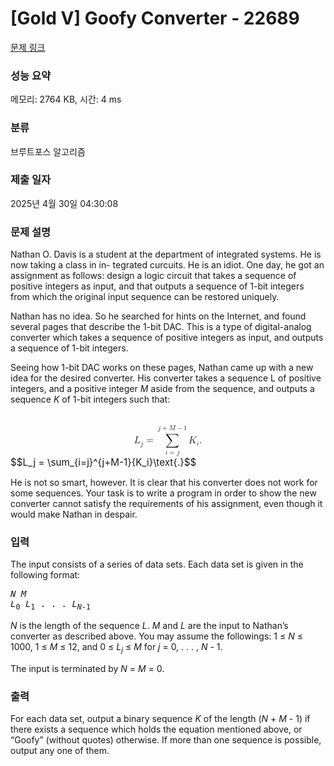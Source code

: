 # [Gold V] Goofy Converter - 22689 

[문제 링크](https://www.acmicpc.net/problem/22689) 

### 성능 요약

메모리: 2764 KB, 시간: 4 ms

### 분류

브루트포스 알고리즘

### 제출 일자

2025년 4월 30일 04:30:08

### 문제 설명

<p>Nathan O. Davis is a student at the department of integrated systems. He is now taking a class in in- tegrated curcuits. He is an idiot. One day, he got an assignment as follows: design a logic circuit that takes a sequence of positive integers as input, and that outputs a sequence of 1-bit integers from which the original input sequence can be restored uniquely.</p>

<p>Nathan has no idea. So he searched for hints on the Internet, and found several pages that describe the 1-bit DAC. This is a type of digital-analog converter which takes a sequence of positive integers as input, and outputs a sequence of 1-bit integers.</p>

<p>Seeing how 1-bit DAC works on these pages, Nathan came up with a new idea for the desired converter. His converter takes a sequence L of positive integers, and a positive integer <i>M</i> aside from the sequence, and outputs a sequence <i>K</i> of 1-bit integers such that:</p>

<p><mjx-container class="MathJax" jax="CHTML" display="true" style="font-size: 109%; position: relative;"> <mjx-math display="true" class="MJX-TEX" aria-hidden="true" style="margin-left: 0px; margin-right: 0px;"><mjx-msub><mjx-mi class="mjx-i"><mjx-c class="mjx-c1D43F TEX-I"></mjx-c></mjx-mi><mjx-script style="vertical-align: -0.15em;"><mjx-mi class="mjx-i" size="s"><mjx-c class="mjx-c1D457 TEX-I"></mjx-c></mjx-mi></mjx-script></mjx-msub><mjx-mo class="mjx-n" space="4"><mjx-c class="mjx-c3D"></mjx-c></mjx-mo><mjx-munderover space="4"><mjx-over style="padding-bottom: 0.111em;"><mjx-texatom size="s" texclass="ORD"><mjx-mi class="mjx-i"><mjx-c class="mjx-c1D457 TEX-I"></mjx-c></mjx-mi><mjx-mo class="mjx-n"><mjx-c class="mjx-c2B"></mjx-c></mjx-mo><mjx-mi class="mjx-i"><mjx-c class="mjx-c1D440 TEX-I"></mjx-c></mjx-mi><mjx-mo class="mjx-n"><mjx-c class="mjx-c2212"></mjx-c></mjx-mo><mjx-mn class="mjx-n"><mjx-c class="mjx-c31"></mjx-c></mjx-mn></mjx-texatom></mjx-over><mjx-box><mjx-munder><mjx-row><mjx-base style="padding-left: 0.522em;"><mjx-mo class="mjx-lop"><mjx-c class="mjx-c2211 TEX-S2"></mjx-c></mjx-mo></mjx-base></mjx-row><mjx-row><mjx-under style="padding-top: 0.167em; padding-left: 0.701em;"><mjx-texatom size="s" texclass="ORD"><mjx-mi class="mjx-i"><mjx-c class="mjx-c1D456 TEX-I"></mjx-c></mjx-mi><mjx-mo class="mjx-n"><mjx-c class="mjx-c3D"></mjx-c></mjx-mo><mjx-mi class="mjx-i"><mjx-c class="mjx-c1D457 TEX-I"></mjx-c></mjx-mi></mjx-texatom></mjx-under></mjx-row></mjx-munder></mjx-box></mjx-munderover><mjx-texatom space="2" texclass="ORD"><mjx-msub><mjx-mi class="mjx-i"><mjx-c class="mjx-c1D43E TEX-I"></mjx-c></mjx-mi><mjx-script style="vertical-align: -0.15em; margin-left: -0.04em;"><mjx-mi class="mjx-i" size="s"><mjx-c class="mjx-c1D456 TEX-I"></mjx-c></mjx-mi></mjx-script></mjx-msub></mjx-texatom><mjx-mtext class="mjx-n"><mjx-c class="mjx-c2E"></mjx-c></mjx-mtext></mjx-math><mjx-assistive-mml unselectable="on" display="block"><math xmlns="http://www.w3.org/1998/Math/MathML" display="block"><msub><mi>L</mi><mi>j</mi></msub><mo>=</mo><munderover><mo data-mjx-texclass="OP">∑</mo><mrow data-mjx-texclass="ORD"><mi>i</mi><mo>=</mo><mi>j</mi></mrow><mrow data-mjx-texclass="ORD"><mi>j</mi><mo>+</mo><mi>M</mi><mo>−</mo><mn>1</mn></mrow></munderover><mrow data-mjx-texclass="ORD"><msub><mi>K</mi><mi>i</mi></msub></mrow><mtext>.</mtext></math></mjx-assistive-mml><span aria-hidden="true" class="no-mathjax mjx-copytext">$$L_j = \sum_{i=j}^{j+M-1}{K_i}\text{.}$$</span> </mjx-container></p>

<p>He is not so smart, however. It is clear that his converter does not work for some sequences. Your task is to write a program in order to show the new converter cannot satisfy the requirements of his assignment, even though it would make Nathan in despair.</p>

### 입력 

 <p>The input consists of a series of data sets. Each data set is given in the following format:</p>

<pre><i>N M</i>
<i>L</i><sub>0</sub> <i>L</i><sub>1</sub> . . . <i>L</i><sub><i>N</i>-1</sub>
</pre>

<p><i>N</i> is the length of the sequence <i>L</i>. <i>M</i> and <i>L</i> are the input to Nathan’s converter as described above. You may assume the followings: 1 ≤ <i>N</i> ≤ 1000, 1 ≤ <i>M</i> ≤ 12, and 0 ≤ <i>L<sub>j</sub></i> ≤ <i>M</i> for <i>j</i> = 0, . . . , <i>N</i> - 1.</p>

<p>The input is terminated by <i>N</i> = <i>M</i> = 0.</p>

### 출력 

 <p>For each data set, output a binary sequence <i>K</i> of the length (<i>N</i> + <i>M</i> - 1) if there exists a sequence which holds the equation mentioned above, or “Goofy” (without quotes) otherwise. If more than one sequence is possible, output any one of them.</p>

